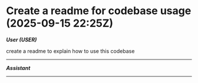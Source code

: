 <!-- Generated by SpecStory -->

# Create a readme for codebase usage (2025-09-15 22:25Z)

_**User (USER)**_

create a readme to explain how to use this codebase

---

_**Assistant**_



---

